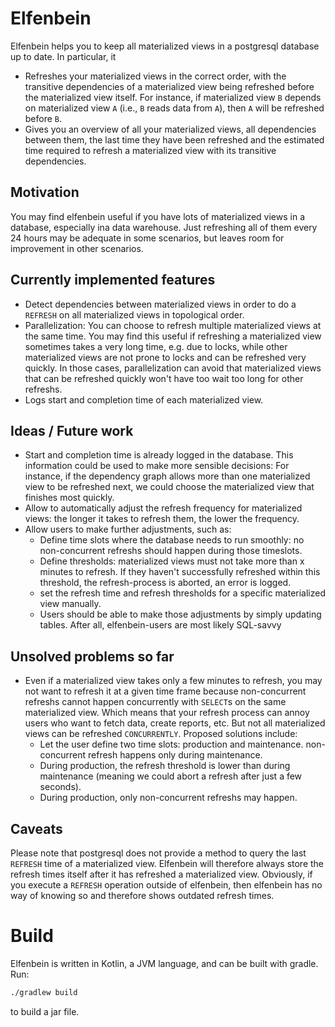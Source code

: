 # Elfenbein

Elfenbein helps you to keep all materialized views in a postgresql database up to date. In particular, it
* Refreshes your materialized views in the correct order, with the transitive dependencies of a materialized view being refreshed before the materialized view itself. For instance, if materialized view `B` depends on materialized view `A` (i.e., `B` reads data from `A`), then `A` will be refreshed before `B`.
* Gives you an overview of all your materialized views, all dependencies between them, the last time they have been refreshed and the estimated time required to refresh a materialized view with its transitive dependencies.

## Motivation
You may find elfenbein useful if you have lots of materialized views in a database, especially ina  data warehouse. Just refreshing all of them every 24 hours may be adequate in some scenarios, but leaves room for improvement in other scenarios.

## Currently implemented features
* Detect dependencies between materialized views in order to do a `REFRESH` on all materialized views in topological order.
* Parallelization: You can choose to refresh multiple materialized views at the same time. You may find this useful if refreshing a
materialized view sometimes takes a very long time, e.g. due to locks, while other materialized views are not prone to locks and can be
refreshed very quickly. In those cases, parallelization can avoid that materialized views that can be refreshed quickly won't have too wait
too  long for other refreshs.
* Logs start and completion time of each materialized view.

## Ideas / Future work

* Start and completion time is already logged in the database. This information could be used to make more sensible decisions: For instance, if the dependency graph
allows more than one materialized view to be refreshed next, we could choose the materialized view that finishes most quickly.
* Allow to automatically adjust the refresh frequency for materialized views: the longer it takes to refresh them,
the lower the frequency.
* Allow users to make further adjustments, such as:
  * Define time slots where the database needs to run smoothly: no non-concurrent refreshs should happen during those timeslots.
  * Define thresholds: materialized views must not take more than x minutes to refresh. If they haven't successfully refreshed within this threshold, the refresh-process is aborted, an error is logged.
  * set the refresh time and refresh thresholds for a specific materialized view manually.
  * Users should be able to make those adjustments by simply updating tables. After all, elfenbein-users are most likely SQL-savvy 
 
 ## Unsolved problems so far
 
 * Even if a materialized view takes only a few minutes to refresh, you may not want to refresh it at a given time frame because non-concurrent refreshs cannot happen concurrently with `SELECT`s on the same materialized view. Which means that your refresh process can annoy users who want to fetch data, create reports, etc. But not all materialized views can be refreshed `CONCURRENTLY`. Proposed solutions include:
   * Let the user define two time slots: production and maintenance. non-concurrent refresh happens only during maintenance.
   * During production, the refresh threshold is lower than during maintenance (meaning we could abort a refresh after just a few seconds).
   * During production, only non-concurrent refreshs may happen.

## Caveats
Please note that postgresql does not provide a method to query the last `REFRESH` time of a materialized view. Elfenbein will therefore always store the refresh times itself after it has refreshed a materialized view. Obviously, if you execute a `REFRESH` operation outside of elfenbein, then elfenbein has no way of knowing so and therefore shows outdated refresh times.

# Build

Elfenbein is written in Kotlin, a JVM language, and can be built with gradle. Run:
```bash
./gradlew build
```
to build a jar file.
